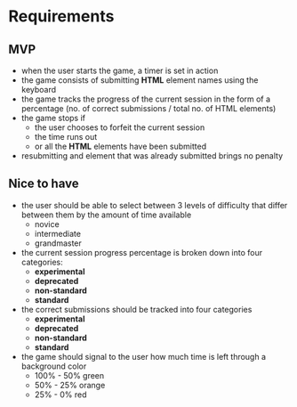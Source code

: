 # Requirements

## MVP

- when the user starts the game, a timer is set in action
- the game consists of submitting **HTML** element names using the keyboard
- the game tracks the progress of the current session in the form of a percentage (no. of correct submissions / total no. of HTML elements)
- the game stops if
  - the user chooses to forfeit the current session
  - the time runs out
  - or all the **HTML** elements have been submitted
- resubmitting and element that was already submitted brings no penalty

## Nice to have

- the user should be able to select between 3 levels of difficulty that differ between them by the amount of time available
  - novice
  - intermediate
  - grandmaster
- the current session progress percentage is broken down into four categories:
  - **experimental**
  - **deprecated**
  - **non-standard**
  - **standard**
- the correct submissions should be tracked into four categories
  - **experimental**
  - **deprecated**
  - **non-standard**
  - **standard**
- the game should signal to the user how much time is left through a background color
  - 100% - 50% green
  - 50% - 25% orange
  - 25% - 0% red
